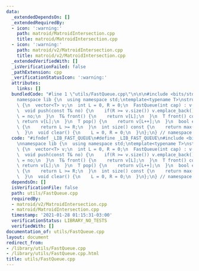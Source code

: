 ```yaml
---
data:
  _extendedDependsOn: []
  _extendedRequiredBy:
  - icon: ':warning:'
    path: matroid/MatroidIntersection.cpp
    title: matroid/MatroidIntersection.cpp
  - icon: ':warning:'
    path: matroid/v2/MatroidIntersection.cpp
    title: matroid/v2/MatroidIntersection.cpp
  _extendedVerifiedWith: []
  _isVerificationFailed: false
  _pathExtension: cpp
  _verificationStatusIcon: ':warning:'
  attributes:
    links: []
  bundledCode: "#line 1 \"utils/FastQueue.cpp\"\n\n\n#include <bits/stdc++.h>\n\n\
    namespace lib {\n  using namespace std;\ntemplate<typename T>\nstruct FastQueue\
    \ {\n  vector<T> v;\n  int L = 0, R = 0;\n  FastQueue(int cap) : v(cap) {}\n\n\
    \  void push(const T& no) {\n    if(R >= v.size()) v.emplace_back();\n    v[R++]\
    \ = no;\n  }\n  T& front() {\n    return v[L];\n  }\n  T front() const {\n   \
    \ return v[L];\n  }\n  T pop() {\n    return v[L++];\n  }\n  bool empty() const\
    \ {\n    return L >= R;\n  }\n  int size() const {\n    return max(R - L, 0);\n\
    \  }\n  void clear() {\n    L = 0, R = 0;\n  }\n};\n} // namespace lib\n\n\n"
  code: "#ifndef _LIB_FAST_QUEUE\n#define _LIB_FAST_QUEUE\n#include <bits/stdc++.h>\n\
    \nnamespace lib {\n  using namespace std;\ntemplate<typename T>\nstruct FastQueue\
    \ {\n  vector<T> v;\n  int L = 0, R = 0;\n  FastQueue(int cap) : v(cap) {}\n\n\
    \  void push(const T& no) {\n    if(R >= v.size()) v.emplace_back();\n    v[R++]\
    \ = no;\n  }\n  T& front() {\n    return v[L];\n  }\n  T front() const {\n   \
    \ return v[L];\n  }\n  T pop() {\n    return v[L++];\n  }\n  bool empty() const\
    \ {\n    return L >= R;\n  }\n  int size() const {\n    return max(R - L, 0);\n\
    \  }\n  void clear() {\n    L = 0, R = 0;\n  }\n};\n} // namespace lib\n\n#endif\n"
  dependsOn: []
  isVerificationFile: false
  path: utils/FastQueue.cpp
  requiredBy:
  - matroid/v2/MatroidIntersection.cpp
  - matroid/MatroidIntersection.cpp
  timestamp: '2021-01-28 01:15:31-03:00'
  verificationStatus: LIBRARY_NO_TESTS
  verifiedWith: []
documentation_of: utils/FastQueue.cpp
layout: document
redirect_from:
- /library/utils/FastQueue.cpp
- /library/utils/FastQueue.cpp.html
title: utils/FastQueue.cpp
---
```

